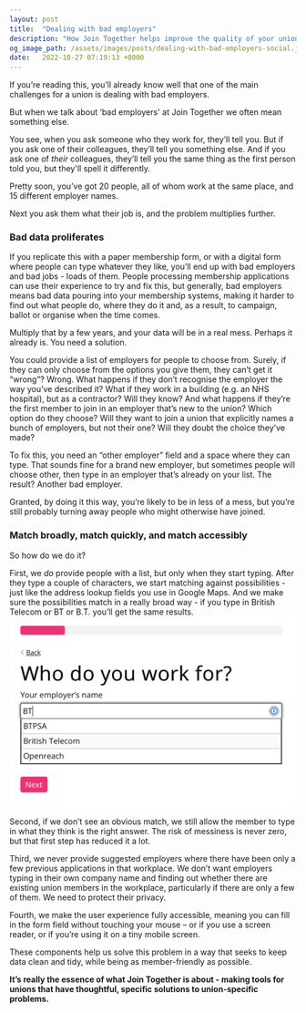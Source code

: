 ```yaml
---
layout: post
title:  "Dealing with bad employers"
description: "How Join Together helps improve the quality of your union's employer data"
og_image_path: /assets/images/posts/dealing-with-bad-employers-social.jpg
date:   2022-10-27 07:19:13 +0000
---
```


If you’re reading this, you’ll already know well that one of the main challenges for a union is dealing with bad employers. 

But when we talk about ‘bad employers' at Join Together we often mean something else.

You see, when you ask someone who they work for, they’ll tell you. But if you ask one of their colleagues, they’ll tell you something else. And if you ask one of *their* colleagues, they’ll tell you the same thing as the first person told you, but they'll spell it differently. 

Pretty soon, you’ve got 20 people, all of whom work at the same place, and 15 different employer names.

Next you ask them what their job is, and the problem multiplies further.

### Bad data proliferates

If you replicate this with a paper membership form, or with a digital form where people can type whatever they like, you’ll end up with bad employers and bad jobs - loads of them. People processing membership applications can use their experience to try and fix this, but generally, bad employers means bad data pouring into your membership systems, making it harder to find out what people do, where they do it and, as a result, to campaign, ballot or organise when the time comes. 

Multiply that by a few years, and your data will be in a real mess. Perhaps it already is. You need a solution. 

You could provide a list of employers for people to choose from. Surely, if they can only choose from the options you give them, they can’t get it “wrong”? Wrong. What happens if they don’t recognise the employer the way you’ve described it? What if they work in a building (e.g. an NHS hospital), but as a contractor? Will they know? And what happens if they’re the first member to join in an employer that’s new to the union? Which option do they choose? Will they want to join a union that explicitly names a bunch of employers, but not their one? Will they doubt the choice they’ve made?

To fix this, you need an “other employer” field and a space where they can type. That sounds fine for a brand new employer, but sometimes people will choose other, then type in an employer that’s already on your list. The result? Another bad employer. 

Granted, by doing it this way, you’re likely to be in less of a mess, but you’re still probably turning away people who might otherwise have joined.

### Match broadly, match quickly, and match accessibly

So how do we do it?

First, we *do* provide people with a list, but only when they start typing. After they type a couple of characters, we start matching against possibilities - just like the address lookup fields you use in Google Maps. And we make sure the possibilities match in a really broad way - if you type in British Telecom or BT or B.T. you’ll get the same results.
![employer-lookup](/assets/images/employer-lookup.png)

Second, if we don’t see an obvious match, we still allow the member to type in what they think is the right answer. The risk of messiness is never zero, but that first step has reduced it a lot.

Third, we never provide suggested employers where there have been only a few previous applications in that workplace. We don’t want employers typing in their own company name and finding out whether there are existing union members in the workplace, particularly if there are only a few of them. We need to protect their privacy.

Fourth, we make the user experience fully accessible, meaning you can fill in the form field without touching your mouse – or if you use a screen reader, or if you’re using it on a tiny mobile screen.

These components help us solve this problem in a way that seeks to keep data clean and tidy, while being as member-friendly as possible.

**It’s really the essence of what Join Together is about - making tools for unions that have thoughtful, specific solutions to union-specific problems.**
